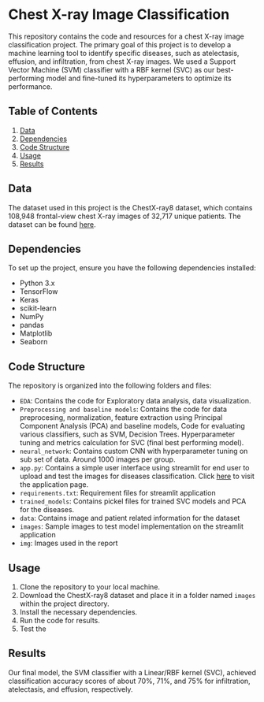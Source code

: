 # Chest X-ray Image Classification

This repository contains the code and resources for a chest X-ray image classification project. The primary goal of this project is to develop a machine learning tool to identify specific diseases, such as atelectasis, effusion, and infiltration, from chest X-ray images. We used a Support Vector Machine (SVM) classifier with a RBF kernel (SVC) as our best-performing model and fine-tuned its hyperparameters to optimize its performance.

## Table of Contents

1. [Data](#data)
2. [Dependencies](#dependencies)
3. [Code Structure](#code-structure)
4. [Usage](#usage)
5. [Results](#results)

## Data

The dataset used in this project is the ChestX-ray8 dataset, which contains 108,948 frontal-view chest X-ray images of 32,717 unique patients. The dataset can be found [here](https://www.nih.gov/news-events/news-releases/nih-clinical-center-provides-one-largest-publicly-available-chest-x-ray-datasets-scientific-community).

## Dependencies

To set up the project, ensure you have the following dependencies installed:

- Python 3.x
- TensorFlow
- Keras
- scikit-learn
- NumPy
- pandas
- Matplotlib
- Seaborn

## Code Structure

The repository is organized into the following folders and files:

- `EDA`: Contains the code for Exploratory data analysis, data visualization.
- `Preprocessing and baseline models`: Contains the code for data preprocesing, normalization, feature extraction using Principal Component Analysis (PCA) and baseline models, Code for evaluating various classifiers, such as SVM, Decision Trees. Hyperparameter tuning and metrics calculation for SVC (final best performing model).
- `neural_network`: Contains custom CNN with hyperparameter tuning on sub set of data. Around 1000 images per group.
- `app.py`: Contains a simple user interface using streamlit for end user to upload and test the images for diseases classification. Click [here](https://adiark-nih-chest-x-ray-image-classification-app-9g3efy.streamlit.app/) to visit the application page.
- `requirements.txt`: Requirement files for streamlit application
- `trained_models`: Contains pickel files for trained SVC models and PCA for the diseases.
- `data`: Contains image and patient related information for the dataset
- `images`: Sample images to test model implementation on the streamlit application
- `img`: Images used in the report

## Usage

1. Clone the repository to your local machine.
2. Download the ChestX-ray8 dataset and place it in a folder named `images` within the project directory.
3. Install the necessary dependencies.
4. Run the code for results.
5. Test the 

## Results

Our final model, the SVM classifier with a Linear/RBF kernel (SVC), achieved classification accuracy scores of about 70%, 71%, and 75% for infiltration, atelectasis, and effusion, respectively.
